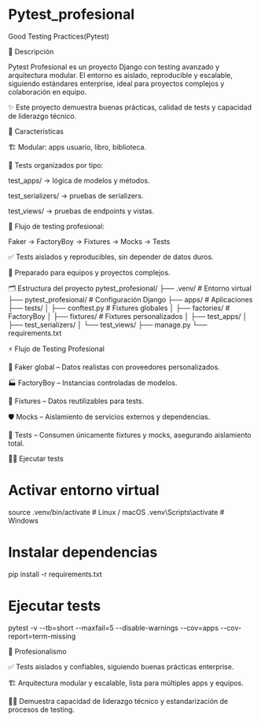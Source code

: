 # Pytest_profesional
Good Testing Practices(Pytest)

📄 Descripción

Pytest Profesional es un proyecto Django con testing avanzado y arquitectura modular.
El entorno es aislado, reproducible y escalable, siguiendo estándares enterprise, ideal para proyectos complejos y colaboración en equipo.

✨ Este proyecto demuestra buenas prácticas, calidad de tests y capacidad de liderazgo técnico.

🌟 Características

🏗 Modular: apps usuario, libro, biblioteca.

🧪 Tests organizados por tipo:

test_apps/ → lógica de modelos y métodos.

test_serializers/ → pruebas de serializers.

test_views/ → pruebas de endpoints y vistas.

🔄 Flujo de testing profesional:

Faker → FactoryBoy → Fixtures → Mocks → Tests


✅ Tests aislados y reproducibles, sin depender de datos duros.

👥 Preparado para equipos y proyectos complejos.

🗂 Estructura del proyecto
pytest_profesional/
├── .venv/                   # Entorno virtual
├── pytest_profesional/       # Configuración Django
├── apps/                     # Aplicaciones
├── tests/
│   ├── conftest.py           # Fixtures globales
│   ├── factories/            # FactoryBoy
│   ├── fixtures/             # Fixtures personalizados
│   ├── test_apps/
│   ├── test_serializers/
│   └── test_views/
├── manage.py
└── requirements.txt

⚡ Flujo de Testing Profesional

🎲 Faker global – Datos realistas con proveedores personalizados.

🏭 FactoryBoy – Instancias controladas de modelos.

🧩 Fixtures – Datos reutilizables para tests.

🛡 Mocks – Aislamiento de servicios externos y dependencias.

🧪 Tests – Consumen únicamente fixtures y mocks, asegurando aislamiento total.

🏃‍♂️ Ejecutar tests
# Activar entorno virtual
source .venv/bin/activate  # Linux / macOS
.venv\Scripts\activate     # Windows

# Instalar dependencias
pip install -r requirements.txt

# Ejecutar tests
pytest -v --tb=short --maxfail=5 --disable-warnings --cov=apps --cov-report=term-missing

🎯 Profesionalismo

✅ Tests aislados y confiables, siguiendo buenas prácticas enterprise.

🏗 Arquitectura modular y escalable, lista para múltiples apps y equipos.

👨‍💻 Demuestra capacidad de liderazgo técnico y estandarización de procesos de testing.
